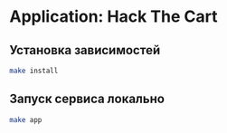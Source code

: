 # Application: Hack The Cart

## Установка зависимостей

```bash
make install
```

## Запуск сервиса локально

```bash
make app
```
